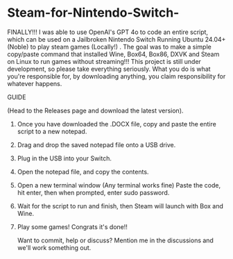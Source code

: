 # Steam-for-Nintendo-Switch-
FINALLY!!! I was able to use OpenAI's GPT 4o to code an entire script, which can be used on a Jailbroken Nintendo Switch Running Ubuntu 24.04+ (Noble) to play steam games (Locally!) . The goal was to make a simple copy/paste command that installed Wine, Box64, Box86, DXVK and Steam on Linux to run games without streaming!!! This project is still under development, so please take everything seriously. What you do is what you're responsible for, by downloading anything, you claim responsibility for whatever happens.

GUIDE

 (Head to the Releases page and download the latest version).
 
1. Once you have downloaded the .DOCX file, copy and paste the entire script to a new notepad.
2. Drag and drop the saved notepad file onto a USB drive.
3. Plug in the USB into your Switch.
4. Open the notepad file, and copy the contents.
5. Open a new terminal window (Any terminal works fine) Paste the code, hit enter, then when prompted, enter sudo password.
6. Wait for the script to run and finish, then Steam will launch with Box and Wine.
7. Play some games! Congrats it's done!!

   Want to commit, help or discuss? Mention me in the discussions and we'll work something out.
